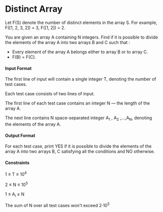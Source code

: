 # Distinct Array

Let F(S) denote the number of distinct elements in the array S. For
example, F(\[1, 2, 3, 2\]) = 3, F(\[1, 2\]) = 2.

You are given an array A containing N integers. Find if it is possible to
divide the elements of the array A into two arrays B and C such that :

+ Every element of the array A belongs either to array B or to array C.
+ F(B) = F(C).

#### Input Format

The first line of input will contain a single integer T, denoting the
number of test cases.

Each test case consists of two lines of input.

The first line of each test case contains an integer N — the
length of the array A.

The next line contains N space-separated integer A<sub>1</sub> , A<sub>2</sub> ,…,A<sub>N</sub>,
denoting the elements of the array A.

#### Output Format

For each test case, print YES if it is possible to divide the elements of
the array A into two arrays B, C satisfying all the conditions
and NO otherwise.

#### Constraints

1 ≤ T ≤ 10<sup>4</sup>

2 ≤ N ≤ 10<sup>5</sup>

1 ≤ A<sub>i</sub> ≤ N

The sum of N over all test cases won't exceed 2⋅10<sup>5</sup>
